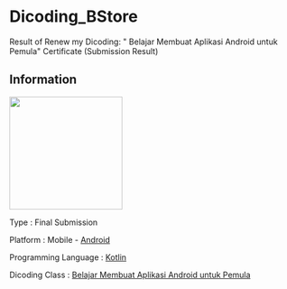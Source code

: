 # Dicoding_BStore
Result of Renew my Dicoding: " Belajar Membuat Aplikasi Android untuk Pemula" Certificate (Submission Result)

## Information
<img src="https://1000logos.net/wp-content/uploads/2016/10/Android-Logo.png" width="200" />

Type                  : Final Submission

Platform              : Mobile - [Android](https://www.android.com/intl/id_id/)

Programming Language  : [Kotlin](https://developer.android.com/kotlin?hl=id)

Dicoding Class        : [Belajar Membuat Aplikasi Android untuk Pemula](https://www.dicoding.com/academies/51)
